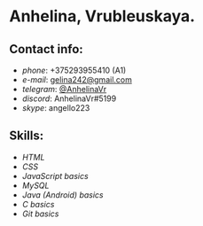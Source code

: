 # Anhelina, Vrubleuskaya.

## **Contact info**: 
  * *phone*: +375293955410 (A1)
  * *e-mail*: <gelina242@gmail.com>
  * *telegram*: [@AnhelinaVr](https://t.me/AnhelinaVr)
  * *discord*: AnhelinaVr#5199
  * *skype*: angello223
  
## **Skills**:
  * *HTML*
  * *CSS*
  * *JavaScript basics*
  * *MySQL*
  * *Java (Android) basics*
  * *C basics*
  * *Git basics*